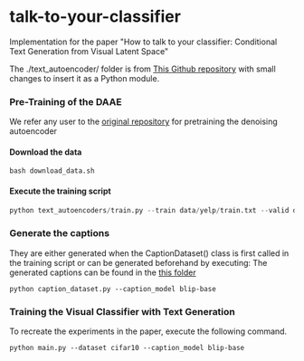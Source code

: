 # talk-to-your-classifier
Implementation for the paper "How to talk to your classifier: Conditional Text Generation from Visual Latent Space"

The ./text_autoencoder/ folder is from [This Github repository](https://github.com/shentianxiao/text-autoencoders.git) with small changes to insert it as a Python module.

### Pre-Training of the DAAE
We refer any user to the [original repository](https://github.com/shentianxiao/text-autoencoders.git) for pretraining the denoising autoencoder
#### Download the data
```
bash download_data.sh
```
#### Execute the training script
```python
python text_autoencoders/train.py --train data/yelp/train.txt --valid data/yelp/valid.txt --model_type aae --lambda_adv 10 --noise 0.3,0,0,0 --save-dir checkpoints/yelp/daae
```

### Generate the captions
They are either generated when the CaptionDataset() class is first called in the training script or can be generated beforehand by executing:
The generated captions can be found in the [this folder](../datasets/) 
```
python caption_dataset.py --caption_model blip-base
```

### Training the Visual Classifier with Text Generation
To recreate the experiments in the paper, execute the following command. 
```
python main.py --dataset cifar10 --caption_model blip-base
```







